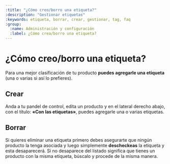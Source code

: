 ```yaml
---
:title: "¿Cómo creo/borro una etiqueta?"
:description: "Gestionar etiquetas"
:keywords: etiqueta, borrar, crear, gestionar, tag, faq
:group:
  :name: Administración y configuración
  :label: ¿Cómo crea/borro una etiqueta?
---
```

# ¿Cómo creo/borro una etiqueta?

Para una mejor clasificación de tu producto **puedes agregarle una etiqueta**
(una o varias si así lo prefieres).

## Crear

Anda a tu pandel de control, edita un producto y en el lateral
derecho abajo, con el título: **«Con las etiquetas»**, puedes agregarle una o varias etiquetas.

## Borrar

Si quieres eliminar una etiqueta primero debes asegurarte que ningún producto la tenga
asociada y luego simplemente __descheckeas__ la etiqueta y esta desaparecerá. Si no desaparece
del listado significa que tienes un producto con la misma etiqueta, búscalo y procede de la misma manera.
